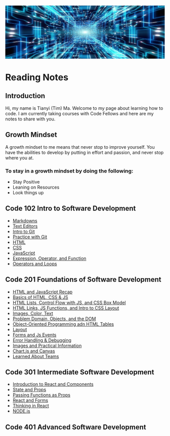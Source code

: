 ![](back_ground1.jpeg) 

# Reading Notes

## Introduction

Hi, my name is Tianyi (Tim) Ma. Welcome to my page about learning how to code. I am currently taking courses with Code Fellows and here are my notes to share with you.

## Growth Mindset

A growth mindset to me means that never stop to improve yourself. You have the abilities to develop by putting in effort and passion, and never stop where you at.

### To stay in a growth mindset by doing the following:

- Stay Positive
- Leaning on Resources
- Look things up



## Code 102 Intro to Software Development

- [Markdowns](markdown.md)
- [Text Editors](text-editor.md)
- [Intro to Git](git-intro.md)
- [Practice with Git](git-practice.md)
- [HTML](html.md)
- [CSS](css.md)
- [JavaScript](javascript.md)
- [Expression, Operator, and Function](control_flow.md)
- [Operators and Loops](operators-loops.md)

## Code 201 Foundations of Software Development

- [HTML and JavaScript Recap](class-01.md)
- [Basics of HTML, CSS & JS](class-02.md)
- [HTML Lists, Control Flow with JS, and CSS Box Model](class-03.md)
- [HTML Links, JS Functions, and Intro to CSS Layout](class-04.md)
- [Images, Color, Text](class-05.md)
- [Problem Domain, Objects, and the DOM](class-06.md)
- [Object-Oriented Programming adn HTML Tables](class-07.md)
- [Layout](class-08.md)
- [Forms and Js Events](class-09.md)
- [Error Handling & Debugging](class-10.md)
- [Images and Practical Information](class-11.md)
- [Chart.js and Canvas](class-12.md)
- [Learned About Teams](class-14.md)

## Code 301 Intermediate Software Development

- [Introduction to React and Components](301-class-01.md)
- [State and Props](301-class-02.md)
- [Passing Functions as Props](301-class-03.md)
- [React and Forms](301-class-04.md)
- [Thinking in React](301-class-05.md)
- [NODE.js](301-class-06.md)

## Code 401 Advanced Software Development
